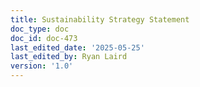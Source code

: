 ```yaml
---
title: Sustainability Strategy Statement
doc_type: doc
doc_id: doc-473
last_edited_date: '2025-05-25'
last_edited_by: Ryan Laird
version: '1.0'
---
```



